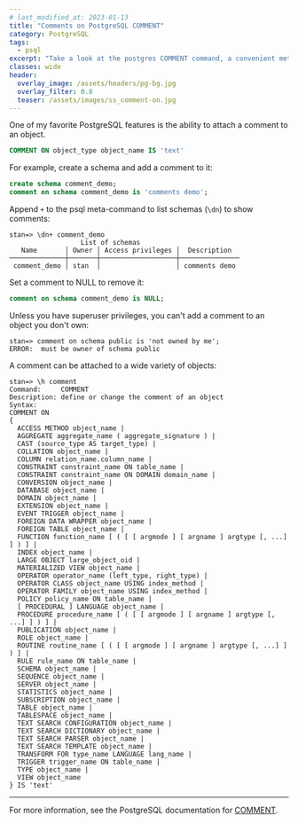 ```yaml
---
# last_modified_at: 2023-01-13
title: "Comments on PostgreSQL COMMENT"
category: PostgreSQL
tags:
  - psql
excerpt: "Take a look at the postgres COMMENT command, a convenient method for documenting database objects."
classes: wide
header:
  overlay_image: /assets/headers/pg-bg.jpg
  overlay_filter: 0.8
  teaser: /assets/images/ss_comment-on.jpg
---
```


One of my favorite PostgreSQL features is the ability to attach a comment to an object.

```sql
COMMENT ON object_type object_name IS 'text'
```

For example, create a schema and add a comment to it:

```sql
create schema comment_demo;
comment on schema comment_demo is 'comments demo';
```

Append `+` to the psql meta-command to list schemas (`\dn`) to show comments:

```
stan=> \dn+ comment_demo
                  List of schemas
   Name       │ Owner │ Access privileges │  Description
──────────────┼───────┼───────────────────┼───────────────
 comment_demo │ stan  │                   │ comments demo
```

Set a comment to NULL to remove it:

```sql
comment on schema comment_demo is NULL;
```

Unless you have superuser privileges, you can't add a comment to an object you don't own:

```
stan=> comment on schema public is 'not owned by me';
ERROR:  must be owner of schema public
```

A comment can be attached to a wide variety of objects:

```
stan=> \h comment
Command:     COMMENT
Description: define or change the comment of an object
Syntax:
COMMENT ON
{
  ACCESS METHOD object_name |
  AGGREGATE aggregate_name ( aggregate_signature ) |
  CAST (source_type AS target_type) |
  COLLATION object_name |
  COLUMN relation_name.column_name |
  CONSTRAINT constraint_name ON table_name |
  CONSTRAINT constraint_name ON DOMAIN domain_name |
  CONVERSION object_name |
  DATABASE object_name |
  DOMAIN object_name |
  EXTENSION object_name |
  EVENT TRIGGER object_name |
  FOREIGN DATA WRAPPER object_name |
  FOREIGN TABLE object_name |
  FUNCTION function_name [ ( [ [ argmode ] [ argname ] argtype [, ...] ] ) ] |
  INDEX object_name |
  LARGE OBJECT large_object_oid |
  MATERIALIZED VIEW object_name |
  OPERATOR operator_name (left_type, right_type) |
  OPERATOR CLASS object_name USING index_method |
  OPERATOR FAMILY object_name USING index_method |
  POLICY policy_name ON table_name |
  [ PROCEDURAL ] LANGUAGE object_name |
  PROCEDURE procedure_name [ ( [ [ argmode ] [ argname ] argtype [, ...] ] ) ] |
  PUBLICATION object_name |
  ROLE object_name |
  ROUTINE routine_name [ ( [ [ argmode ] [ argname ] argtype [, ...] ] ) ] |
  RULE rule_name ON table_name |
  SCHEMA object_name |
  SEQUENCE object_name |
  SERVER object_name |
  STATISTICS object_name |
  SUBSCRIPTION object_name |
  TABLE object_name |
  TABLESPACE object_name |
  TEXT SEARCH CONFIGURATION object_name |
  TEXT SEARCH DICTIONARY object_name |
  TEXT SEARCH PARSER object_name |
  TEXT SEARCH TEMPLATE object_name |
  TRANSFORM FOR type_name LANGUAGE lang_name |
  TRIGGER trigger_name ON table_name |
  TYPE object_name |
  VIEW object_name
} IS 'text'
```

---

For more information, see the PostgreSQL documentation for [COMMENT](https://www.postgresql.org/docs/current/sql-comment.html).
